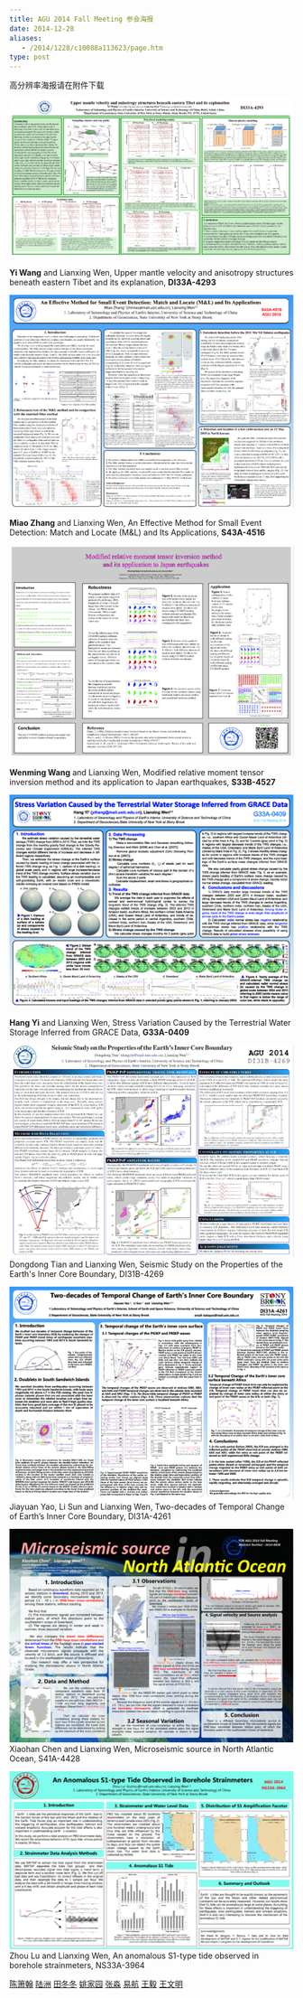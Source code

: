 ```yaml
---
title: AGU 2014 Fall Meeting 参会海报
date: 2014-12-28
aliases:
   - /2014/1228/c10088a113623/page.htm
type: post
---
```

高分辨率海报请在附件下载

![](thumb_wangy.jpg)

**Yi Wang** and Lianxing Wen, Upper mantle velocity and anisotropy structures beneath eastern Tibet and its explanation, **DI33A-4293**

![](thumb_zhangm.jpg)

**Miao Zhang** and Lianxing Wen, An Effective Method for Small Event Detection: Match and Locate (M&L) and Its Applications, **S43A-4516**

![](thumb_wangwm.jpg)

**Wenming Wang** and Lianxing Wen, Modified relative moment tensor inversion method and its application to Japan earthquakes, **S33B-4527**

![](thumb_yih.jpg)

**Hang Yi** and Lianxing Wen, Stress Variation Caused by the Terrestrial Water Storage Inferred from GRACE Data, **G33A-0409**

![](thumb_tiandd.jpg)
Dongdong Tian and Lianxing Wen, Seismic Study on the Properties of the Earth's Inner Core Boundary, DI31B-4269

![](thumb_yaojy.jpg)
Jiayuan Yao, Li Sun and Lianxing Wen, Two-decades of Temporal Change of Earth’s Inner Core Boundary, DI31A-4261

![](thumb_chenxh.jpg)
Xiaohan Chen and Lianxing Wen, Microseismic source in North Atlantic Ocean, S41A-4428

![](thumb_luz.jpg)
Zhou Lu and Lianxing Wen, An anomalous S1-type tide observed in borehole strainmeters, NS33A-3964

[陈箫翰](chenxh.png)  [陆洲](luz.png)  [田冬冬](tiandd.png) [姚家园](yaojy.png) [张淼](zhangm.png) [易航](yih.png) [王毅](wangy.png) [王文明](wangwm.png)
